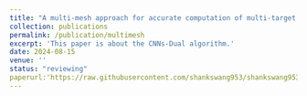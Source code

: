 ```yaml
---
title: "A multi-mesh approach for accurate computation of multi-target functionals in aerodynamics design"
collection: publications
permalink: /publication/multimesh
excerpt: 'This paper is about the CNNs-Dual algorithm.'
date: 2024-08-15
venue: ''
status: "reviewing"
paperurl:'https://raw.githubusercontent.com/shankswang953/shankswang953.github.io/master/files/towardsII.pdf'
---
```

